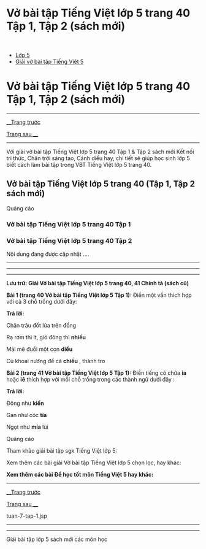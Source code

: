 # Vở bài tập Tiếng Việt lớp 5 trang 40 Tập 1, Tập 2 (sách mới)

﻿

  * [Lớp 5](https://vietjack.com/series/lop-5.jsp)
  * [Giải vở bài tập Tiếng Việt 5](https://vietjack.com/giai-vo-bai-tap-tieng-viet-5/index.jsp)



# Vở bài tập Tiếng Việt lớp 5 trang 40 Tập 1, Tập 2 (sách mới)

* * *

[__Trang trước](https://vietjack.com/giai-vo-bai-tap-tieng-viet-5/tuan-7-tap-1.jsp)

[Trang sau __](https://vietjack.com/giai-vo-bai-tap-tieng-viet-5/tuan-7-tap-1.jsp)

* * *

Với giải vở bài tập Tiếng Việt lớp 5 trang 40 Tập 1 & Tập 2 sách mới Kết nối tri thức, Chân trời sáng tạo, Cánh diều hay, chi tiết sẽ giúp học sinh lớp 5 biết cách làm bài tập trong VBT Tiếng Việt lớp 5 trang 40.

## Vở bài tập Tiếng Việt lớp 5 trang 40 (Tập 1, Tập 2 sách mới)

Quảng cáo

### Vở bài tập Tiếng Việt lớp 5 trang 40 Tập 1

### Vở bài tập Tiếng Việt lớp 5 trang 40 Tập 2

Nội dung đang được cập nhật ....

* * *

* * *

* * *

**Lưu trữ: Giải Vở bài tập Tiếng Việt lớp 5 trang 40, 41 Chính tả (sách cũ)**

**Bài 1 (trang 40 Vở bài tập Tiếng Việt lớp 5 Tập 1):** Điền một vần thích hợp với cả 3 chỗ trống dưới đây:

**Trả lời:**

Chăn trâu đốt lửa trên đồng

Rạ rơm thì ít, gió đông thì **nhiều**

Mải mê đuổi một con **diều**

Củ khoai nướng để cả **chiều** , thành tro

**Bài 2 (trang 41 Vở bài tập Tiếng Việt lớp 5 Tập 1):** Điền tiếng có chứa **ia** hoặc **iê** thích hợp với mỗi chỗ trống trong các thành ngữ dưới đây :

**Trả lời:**

Đông như **kiến**

Gan như cóc **tía**

Ngọt như **mía** lùi

Quảng cáo

Tham khảo giải bài tập sgk Tiếng Việt lớp 5:

Xem thêm các bài giải Vở bài tập Tiếng Việt lớp 5 chọn lọc, hay khác:

**Xem thêm các bài Để học tốt môn Tiếng Việt 5 hay khác:**

* * *

[__Trang trước](https://vietjack.com/giai-vo-bai-tap-tieng-viet-5/tuan-7-tap-1.jsp)

[Trang sau __](https://vietjack.com/giai-vo-bai-tap-tieng-viet-5/tuan-7-tap-1.jsp)

tuan-7-tap-1.jsp

* * *

* * *

Giải bài tập lớp 5 sách mới các môn học
